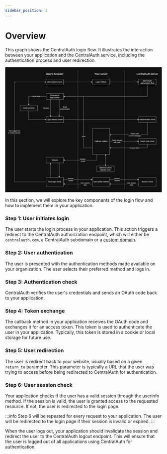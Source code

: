 ```yaml
---
sidebar_position: 2
---
```


# Overview

This graph shows the CentralAuth login flow. It illustrates the interaction between your application and the CentralAuth service, including the authentication process and user redirection. 

![CentralAuth login flow](../../static/img/CentralAuthLoginFlow.webp)

In this section, we will explore the key components of the login flow and how to implement them in your application. 

### Step 1: User initiates login

The user starts the login process in your application. This action triggers a redirect to the CentralAuth authorization endpoint, which will either be `centralauth.com`, a CentralAuth subdomain or a [custom domain](/admin/dashboard/organization/settings#custom-domains).

### Step 2: User authentication

The user is presented with the authentication methods made available on your organization. The user selects their preferred method and logs in.

### Step 3: Authentication check

CentralAuth verifies the user's credentials and sends an OAuth code back to your application.

### Step 4: Token exchange

The callback method in your application receives the OAuth code and exchanges it for an access token. This token is used to authenticate the user in your application. Typically, this token is stored in a cookie or local storage for future use.

### Step 5: User redirection

The user is redirect back to your website, usually based on a given `return_to` parameter. This parameter is typically a URL that the user was trying to access before being redirected to CentralAuth for authentication.

### Step 6: User session check

Your application checks if the user has a valid session through the userinfo method. If the session is valid, the user is granted access to the requested resource. If not, the user is redirected to the login page.

:::info
Step 6 will be repeated for every request to your application. The user will be redirected to the login page if their session is invalid or expired.
:::

When the user logs out, your application should invalidate the session and redirect the user to the CentralAuth logout endpoint. This will ensure that the user is logged out of all applications using CentralAuth for authentication.